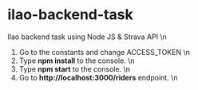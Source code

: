 # ilao-backend-task
Ilao backend task using Node JS &amp; Strava API \n
1. Go to the constants and change ACCESS_TOKEN \n
2. Type **npm install** to the console. \n
3. Type **npm start** to the console. \n
4. Go to **http://localhost:3000/riders** endpoint. \n
